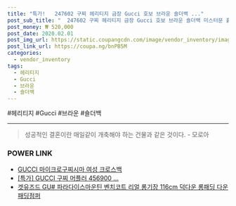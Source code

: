 ```yaml
--- 
title: "특가!   247602 구찌 헤리티지 금장 Gucci 호보 브라운 숄더백 ..." 
post_sub_title: "  247602 구찌 헤리티지 금장 Gucci 호보 브라운 숄더백 미스터문 홀스빗 누벅" 
post_money: ₩ 520,000 
post_date: 2020.02.01 
post_img_url: https://static.coupangcdn.com/image/vendor_inventory/images/2018/03/28/18/4/45428738-5d50-4449-9f07-27522c704244.jpg 
post_link_url: https://coupa.ng/bnPB5M 
categories: 
  - vendor_inventory 
tags: 
  - 헤리티지 
  - Gucci 
  - 브라운 
  - 숄더백 
--- 
```

  #헤리티지 #Gucci #브라운 #숄더백 
<hr> 

> 성공적인 결혼이란 매일같이 개축해야 하는 건물과 같은 것이다. - 모로아 


### POWER LINK

* <a href="https://blog.naver.com/fasyy4321/221784662167" target="_blank">GUCCI 마이크로구찌시마 여성 크로스백</a>
* <a href="https://blog.naver.com/santokki14/221790796706" target="_blank">[특가] GUCCI 구찌 머플러 456900 ...</a>
* <a href="https://blog.naver.com/fasyy4321/221786885859" target="_blank">겟유즈드 GU# 파라다이스마운틴 벤치코트 리얼 롱기장 116cm 덕다운 롱패딩 다운패딩점퍼</a>
